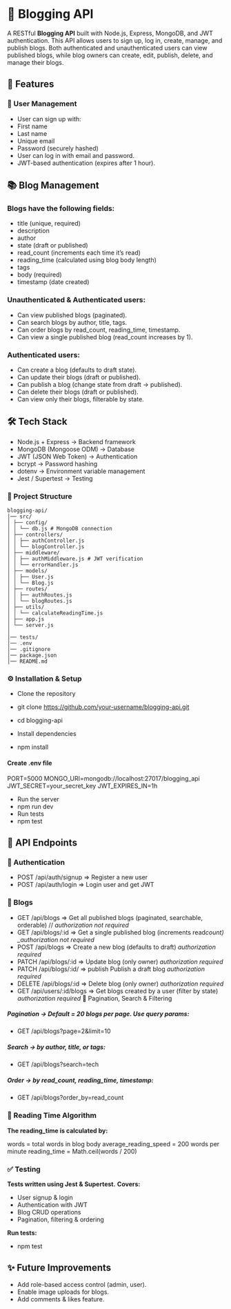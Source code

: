 # 📝 Blogging API

A RESTful **Blogging API** built with Node.js, Express, MongoDB, and JWT authentication.
This API allows users to sign up, log in, create, manage, and publish blogs.
Both authenticated and unauthenticated users can view published blogs, while blog owners can create, edit, publish, delete, and manage their blogs.

## 🚀 Features

### 👤 User Management

- User can sign up with:
- First name
- Last name
- Unique email
- Password (securely hashed)
- User can log in with email and password.
- JWT-based authentication (expires after 1 hour).

## 📚 Blog Management

### Blogs have the following fields:

- title (unique, required)
- description
- author
- state (draft or published)
- read_count (increments each time it’s read)
- reading_time (calculated using blog body length)
- tags
- body (required)
- timestamp (date created)

### Unauthenticated & Authenticated users:

- Can view published blogs (paginated).
- Can search blogs by author, title, tags.
- Can order blogs by read_count, reading_time, timestamp.
- Can view a single published blog (read_count increases by 1).

### Authenticated users:

- Can create a blog (defaults to draft state).
- Can update their blogs (draft or published).
- Can publish a blog (change state from draft → published).
- Can delete their blogs (draft or published).
- Can view only their blogs, filterable by state.

## 🛠️ Tech Stack

- Node.js + Express → Backend framework
- MongoDB (Mongoose ODM) → Database
- JWT (JSON Web Token) → Authentication
- bcrypt → Password hashing
- dotenv → Environment variable management
- Jest / Supertest → Testing

### 📂 Project Structure

```text
blogging-api/
│── src/
│ ├── config/
│ │ └── db.js # MongoDB connection
│ ├── controllers/
│ │ ├── authController.js
│ │ └── blogController.js
│ ├── middleware/
│ │ ├── authMiddleware.js # JWT verification
│ │ └── errorHandler.js
│ ├── models/
│ │ ├── User.js
│ │ └── Blog.js
│ ├── routes/
│ │ ├── authRoutes.js
│ │ └── blogRoutes.js
│ ├── utils/
│ │ └── calculateReadingTime.js
│ ├── app.js
│ └── server.js
│
│── tests/
│── .env
│── .gitignore
│── package.json
│── README.md
```

### ⚙️ Installation & Setup

- Clone the repository

- git clone https://github.com/your-username/blogging-api.git
- cd blogging-api

- Install dependencies

- npm install

#### Create .env file

PORT=5000
MONGO_URI=mongodb://localhost:27017/blogging_api
JWT_SECRET=your_secret_key
JWT_EXPIRES_IN=1h

- Run the server
- npm run dev
- Run tests
- npm test

## 🔑 API Endpoints

### 🔐 Authentication

- POST /api/auth/signup => Register a new user
- POST /api/auth/login => Login user and get JWT

### 📖 Blogs

- GET /api/blogs => Get all published blogs (paginated, searchable, orderable) // _authorization not required_
- GET /api/blogs/:id => Get a single published blog (increments read*count) \_authorization not required*
- POST /api/blogs => Create a new blog (defaults to draft)
  _authorization required_
- PATCH /api/blogs/:id => Update blog (only owner)
  _authorization required_
- PATCH /api/blogs/:id/ => publish Publish a draft blog
  _authorization required_
- DELETE /api/blogs/:id => Delete blog (only owner)
  _authorization required_
- GET /api/users/:id/blogs => Get blogs created by a user (filter by state)
  _authorization required_
  📑 Pagination, Search & Filtering

##### Pagination → Default = 20 blogs per page. Use query params:

- GET /api/blogs?page=2&limit=10

##### Search → by author, title, or tags:

- GET /api/blogs?search=tech

##### Order → by read_count, reading_time, timestamp:

- GET /api/blogs?order_by=read_count

### 🧮 Reading Time Algorithm

**The reading_time is calculated by:**

words = total words in blog body
average_reading_speed = 200 words per minute
reading_time = Math.ceil(words / 200)

### ✅ Testing

**Tests written using Jest & Supertest.**
**Covers:**

- User signup & login
- Authentication with JWT
- Blog CRUD operations
- Pagination, filtering & ordering

**Run tests:**

- npm test

## ✨ Future Improvements

- Add role-based access control (admin, user).
- Enable image uploads for blogs.
- Add comments & likes feature.
